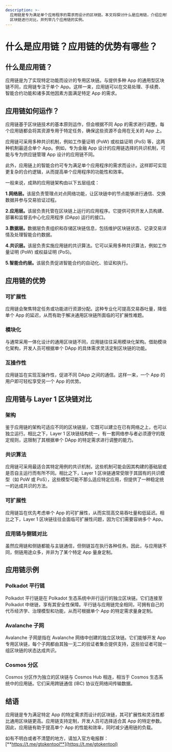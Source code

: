 ```yaml
---
description: >-
  应用链是专为满足单个应用程序的需求而设计的区块链。本文将探讨什么是应用链，介绍应用链的一些优势，将应用链与 Layer 1
  区块链进行对比，并列举几个应用链的实例。
---
```


# 什么是应用链？应用链的优势有哪些？

## 什么是应用链？

应用链是为了实现特定功能而设计的专用区块链。与提供多种 App 的通用型区块链不同，应用链专注于单个 App。这样一来，应用链可以在交易处理、手续费、智能合约功能和诸多其他因素方面满足特定 App 的需求。

## 应用链如何运作？

应用链基于区块链技术的基本原则运作，但会根据不同 App 的需求进行调整。每个应用链都会将其资源专用于特定任务，确保这些资源不会用在无关的 App 上。

应用链可采用多种共识机制，例如工作量证明 (PoW) 或权益证明 (PoS) 等，这两种机制最适合单个 App。例如，专为金融 App 设计的应用链选择的共识机制，可能与专为供应链管理 App 设计的应用链不同。

此外，应用链上的智能合约可专为满足单个应用程序的需求而设计。这样即可实现更复杂的合约逻辑，从而提高单个应用程序的功能性和效率。

一般来说，成熟的应用链架构由以下五层组成：

**1.网络层。**&#x8BE5;层负责管理点对点网络功能，让区块链中的节点能够进行通信、交换数据并参与交易验证过程。

**2.应用层。**&#x8BE5;层负责托管在区块链上运行的应用程序。它提供可供开发人员构建、部署和监督去中心化应用程序 (DApp) 运行的接口。

**3.数据层。**&#x6570;据层负责组织和存储区块链信息，包括维护区块链状态、记录交易详情及处理智能合约数据。

**4.共识层。**&#x8BE5;层负责实施应用链的共识算法。它可以采用多种共识算法，例如工作量证明 (PoW) 或权益证明 (PoS)。

**5.智能合约层。**&#x8BE5;层负责促进智能合约的自动化、验证和执行。

## 应用链的优势

### 可扩展性

应用链会聚焦特定任务或功能进行资源分配。这种专业化可提高交易吞吐量，降低单个 App 的延迟，从而有助于解决通用区块链所面临的可扩展性难题。

### 模块化

与通常采用一体化设计的通用区块链不同，应用链往往采用模块化架构。借助模块化架构，开发人员可根据单个 DApp 的具体需求灵活定制区块链的功能。

### 互操作性

应用链旨在实现互操作性，促进不同 DApp 之间的通信。这样一来，一个 App 的用户即可轻松享受另一个 App 的优势。

## 应用链与 Layer 1 区块链对比

### 架构

鉴于应用链的架构可适应不同的区块链层，它既可以建立在已有网络之上，也可以独立运行。相比之下，Layer 1 区块链结构统一，有一套网络参与者必须遵守的既定规则，这限制了其根据单个 DApp 的特定需求进行调整的能力。

### 共识算法

应用链可采用最适合其特定用例的共识机制，这些机制可能会因其构建的基础层或是否自主运行而有所不同。相比之下，Layer 1 区块链通常受限于其固有的共识模型（如 PoW 或 PoS），这些模型可能不那么适应特定应用，但提供了一种稳定统一的达成共识的方法。

### 可扩展性

应用链旨在优先考虑单个 App 的可扩展性，从而实现高交易吞吐量和低延迟。相比之下，Layer 1 区块链往往会面临可扩展性问题，因为它们需要容纳多个 App。

### 应用链与侧链对比

虽然应用链和侧链都能与主链通信，但侧链旨在执行各种任务。因此，与应用链不同，侧链用途众多，并非为了某个特定 App 量身定制。

## 应用链示例

### Polkadot 平行链

Polkadot 平行链是在 Polkadot 生态系统中并行运行的独立区块链。它们连接至 Polkadot 中继链，享有其安全性保障。平行链与应用链完全相同，可拥有自己的代币经济学、治理模型和功能，从而可根据单个 App 的特定需求量身定制。

### Avalanche 子网

Avalanche 子网是指在 Avalanche 网络中创建的独立区块链。它们能够开发 App 专用区块链，每个子网都由其独一无二的验证者集合提供支持，这些验证者可就一组区块链的状态达成共识。

### Cosmos 分区

Cosmos 分区作为独立的区块链与 Cosmos Hub 相连，相当于 Cosmos 生态系统中的应用链。它们采用跨链通信 (IBC) 协议在网络间传输数据。

## 结语

应用链是专为满足特定 App 的特定需求而设计的区块链，其可扩展性和灵活性都比通用区块链更高。应用链支持定制，开发人员可选择适合其 App 的特定参数。因此，应用链有助于提高单个 App 的性能和效率，同时减少通用链的负载。

如有不明白或者不清楚的地方，请加入官方电报群：[**https://t.me/gtokentool**](https://t.me/gtokentool)
